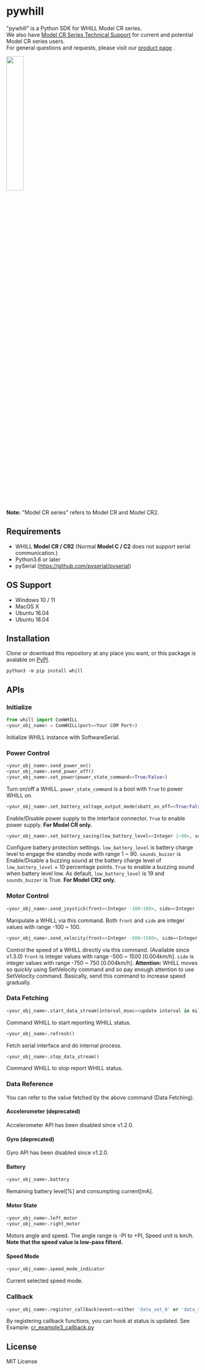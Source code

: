 # pywhill
"pywhill" is a Python SDK for WHILL Model CR series. <br>
We also have [Model CR Series Technical Support](https://github.com/WHILL/Model_CR_Technical_Support) for current and potential Model CR series users. <br>
For general questions and requests, please visit our [product page](https://whill.inc/jp/model-cr2) .

<img src="https://user-images.githubusercontent.com/2618822/45492944-89421c00-b7a8-11e8-9c92-22aa3f28f6e4.png" width=30%>

**Note:** "Model CR series" refers to Model CR and Model CR2.

## Requirements
- WHILL **Model CR / CR2**  (Normal **Model C / C2** does not support serial communication.)
- Python3.6 or later
- pySerial (https://github.com/pyserial/pyserial)

## OS Support
- Windows 10 / 11
- MacOS X
- Ubuntu 16.04
- Ubuntu 18.04

## Installation
Clone or download this repository at any place you want, or this package is avalable on [PyPI](https://pypi.org/project/whill/).

```
python3 -m pip install whill
```

## APIs

### Initialize

```python
from whill import ComWHILL
<your_obj_name> = ComWHILL(port=<Your COM Port>)
```
Initialize WHILL instance with SoftwareSerial.


### Power Control
```python
<your_obj_name>.send_power_on()
<your_obj_name>.send_power_off()
<your_obj_name>.set_power(power_state_command=<True/False>)
```
Turn on/off a WHILL. `power_state_command` is a bool with `True` to power WHILL on.

```python
<your_obj_name>.set_battery_voltage_output_mode(vbatt_on_off=<True/False>)
```
Enable/Disable power supply to the interface connector. `True` to enable power supply. **For Model CR only.**

```python
<your_obj_name>.set_battery_saving(low_battery_level=<Integer 1~90>, sounds_buzzer=<True/False>)
```
Configure battery protection settings.
`low_battery_level` is battery charge level to engage the standby mode with range 1 ~ 90.
`sounds_buzzer` is Enable/Disable a buzzing sound at the battery charge level of `low_battery_level` + 10 percentage points. `True` to enable a buzzing sound when battery level low.
As default, `low_battery_level` is 19 and `sounds_buzzer` is True. **For Model CR2 only.**

### Motor Control
```python
<your_obj_name>.send_joystick(front=<Integer -100~100>, side=<Integer -100~100>)
```
Manipulate a WHILL via this command.
Both `front` and `side` are integer values with range -100 ~ 100.


```python
<your_obj_name>.send_velocity(front=<Integer -500~1500>, side=<Integer -750~750>)
```
Control the speed of a WHILL directly via this command. (Available since v1.3.0)
`front` is  integer values with range -500 ~ 1500 [0.004km/h].
`side` is integer values with range -750 ~ 750 [0.004km/h].
**Attention:**
WHILL moves so quickly using SetVelocity command and so pay enough attention to use SetVelocity command. Basically, send this command to increase speed gradually.



### Data Fetching

```python
<your_obj_name>.start_data_stream(interval_msec=<update interval in millisecond>)
```
Command WHILL to start reporting WHILL status.

```python
<your_obj_name>.refresh()
```
Fetch serial interface and do internal process.


```python
<your_obj_name>.stop_data_stream()
```
Command WHILL to stop report WHILL status.


### Data Reference
You can refer to the value fetched by the above command (Data Fetching).

#### Accelerometer **(deprecated)**
Accelerometer API has been disabled since v1.2.0.

#### Gyro **(deprecated)**
Gyro API has been disabled since v1.2.0.

#### Battery
```python
<your_obj_name>.battery
```
Remaining battery level[%] and consumpting current[mA].


#### Motor State
```python
<your_obj_name>.left_motor
<your_obj_name>.right_motor
```
Motors angle and speed. The angle range is -PI to +PI, Speed unit is km/h.
**Note that the speed value is low-pass filterd.**

#### Speed Mode
```python
<your_obj_name>.speed_mode_indicator
```
Current selected speed mode.

### Callback
```python
<your_obj_name>.register_callback(event=<either 'data_set_0' or 'data_set_1', func=<your callback function>)
```
By registering callback functions, you can hook at status is updated.
See Example: [cr_example3_callback.py](https://github.com/WHILL/pywhill/blob/master/example/cr_example3_callback.py)

## License
MIT License
